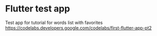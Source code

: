 # Flutter test app

Test app for tutorial for words list with favorites https://codelabs.developers.google.com/codelabs/first-flutter-app-pt2

